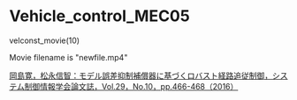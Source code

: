 # Vehicle_control_MEC05

velconst_movie(10)

Movie filename is "newfile.mp4"

[岡島寛，松永信智：モデル誤差抑制補償器に基づくロバスト経路追従制御，システム制御情報学会論文誌，Vol.29，No.10，pp.466-468（2016）](https://www.jstage.jst.go.jp/article/iscie/29/10/29_466/_article/-char/ja)
